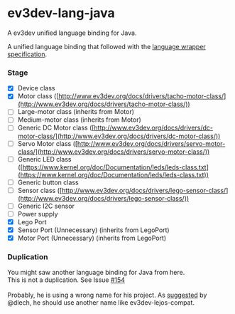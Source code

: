# ev3dev-lang-java
A ev3dev unified language binding for Java.

A unified language binding that followed with the [language wrapper specification](http://ev3dev-lang.readthedocs.org/en/latest/spec.html).

### Stage
- [x] Device class
- [x] Motor class ([http://www.ev3dev.org/docs/drivers/tacho-motor-class/](http://www.ev3dev.org/docs/drivers/tacho-motor-class/))
- [ ] Large-motor class (inherits from Motor)
- [ ] Medium-motor class (inherits from Motor)
- [ ] Generic DC Motor class ([http://www.ev3dev.org/docs/drivers/dc-motor-class/](http://www.ev3dev.org/docs/drivers/dc-motor-class/))
- [ ] Servo Motor class ([http://www.ev3dev.org/docs/drivers/servo-motor-class/](http://www.ev3dev.org/docs/drivers/servo-motor-class/))
- [ ] Generic LED class ([https://www.kernel.org/doc/Documentation/leds/leds-class.txt](https://www.kernel.org/doc/Documentation/leds/leds-class.txt))
- [ ] Generic button class
- [ ] Sensor class ([http://www.ev3dev.org/docs/drivers/lego-sensor-class/](http://www.ev3dev.org/docs/drivers/lego-sensor-class/))
- [ ] Generic I2C sensor
- [ ] Power supply
- [x] Lego Port
- [x] Sensor Port (Unnecessary) (inherits from LegoPort)
- [x] Motor Port (Unnecessary) (inherits from LegoPort)

### Duplication
You might saw another language binding for Java from here.<br>
This is not a duplication. See Issue [#154](https://github.com/ev3dev/ev3dev-lang/issues/154#issuecomment-203562758)<br>
<br>
Probably, he is using a wrong name for his project. As [suggested](https://github.com/ev3dev/ev3dev-lang/issues/154#issuecomment-203538860) by @dlech, he should use another name like ev3dev-lejos-compat.